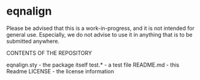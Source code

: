 # eqnalign

Please be advised that this is a work-in-progress, and it is not intended for
 general use.
Especially, we do not advise to use it in anything that is to be submitted
 anywhere.
 
 CONTENTS OF THE REPOSITORY
 
 eqnalign.sty - the package itself
 test.* - a test file
 README.md - this Readme
 LICENSE - the license information
 
